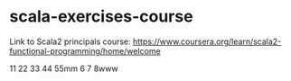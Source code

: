 # scala-exercises-course

Link to Scala2 principals course: https://www.coursera.org/learn/scala2-functional-programming/home/welcome

11
22
33
44
55mm
6
7
8www
